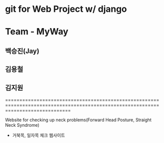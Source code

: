 # git for Web Project w/ django

# Team - MyWay

## 백승진(Jay)
## 김용철
## 김지원

===================================================================================================================================

Website for checking up neck problems(Forward Head Posture, Straight Neck Syndrome)
- 거북목, 일자목 체크 웹사이트

